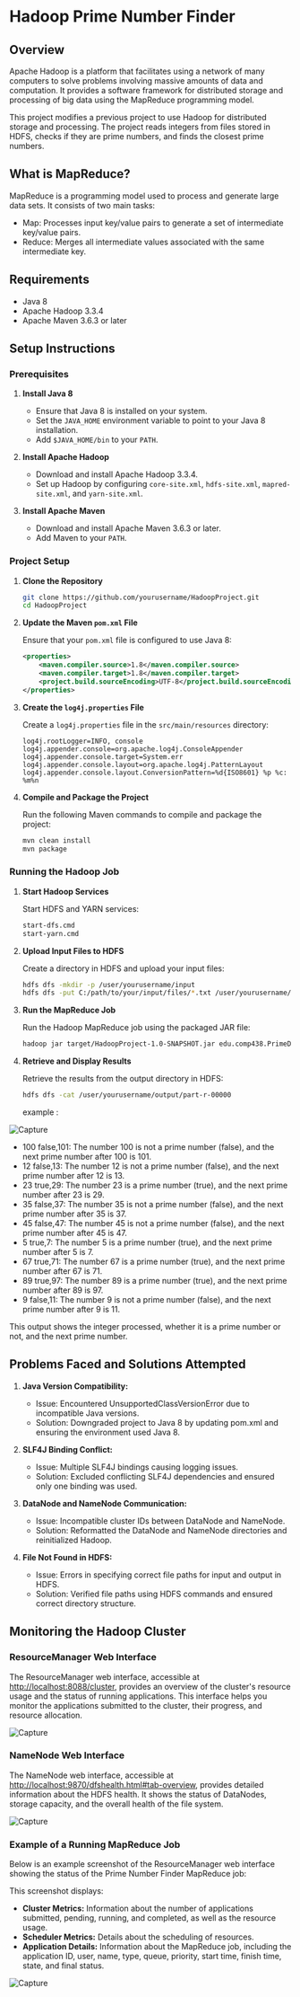 # Hadoop Prime Number Finder

## Overview

Apache Hadoop is a platform that facilitates using a network of many computers to solve problems involving massive amounts of data and computation. It provides a software framework for distributed storage and processing of big data using the MapReduce programming model.

This project modifies a previous project to use Hadoop for distributed storage and processing. The project reads integers from files stored in HDFS, checks if they are prime numbers, and finds the closest prime numbers.

## What is MapReduce?
MapReduce is a programming model used to process and generate large data sets. It consists of two main tasks:

 - Map: Processes input key/value pairs to generate a set of intermediate key/value pairs.
 - Reduce: Merges all intermediate values associated with the same intermediate key.

## Requirements

- Java 8
- Apache Hadoop 3.3.4
- Apache Maven 3.6.3 or later

## Setup Instructions

### Prerequisites

1. **Install Java 8**
    - Ensure that Java 8 is installed on your system.
    - Set the `JAVA_HOME` environment variable to point to your Java 8 installation.
    - Add `$JAVA_HOME/bin` to your `PATH`.

2. **Install Apache Hadoop**
    - Download and install Apache Hadoop 3.3.4.
    - Set up Hadoop by configuring `core-site.xml`, `hdfs-site.xml`, `mapred-site.xml`, and `yarn-site.xml`.

3. **Install Apache Maven**
    - Download and install Apache Maven 3.6.3 or later.
    - Add Maven to your `PATH`.

### Project Setup

1. **Clone the Repository**

    ```bash
    git clone https://github.com/yourusername/HadoopProject.git
    cd HadoopProject
    ```

2. **Update the Maven `pom.xml` File**

    Ensure that your `pom.xml` file is configured to use Java 8:

    ```xml
    <properties>
        <maven.compiler.source>1.8</maven.compiler.source>
        <maven.compiler.target>1.8</maven.compiler.target>
        <project.build.sourceEncoding>UTF-8</project.build.sourceEncoding>
    </properties>
    ```

3. **Create the `log4j.properties` File**

    Create a `log4j.properties` file in the `src/main/resources` directory:

    ```properties
    log4j.rootLogger=INFO, console
    log4j.appender.console=org.apache.log4j.ConsoleAppender
    log4j.appender.console.target=System.err
    log4j.appender.console.layout=org.apache.log4j.PatternLayout
    log4j.appender.console.layout.ConversionPattern=%d{ISO8601} %p %c: %m%n
    ```

4. **Compile and Package the Project**

    Run the following Maven commands to compile and package the project:

    ```bash
    mvn clean install
    mvn package
    ```

### Running the Hadoop Job

1. **Start Hadoop Services**

    Start HDFS and YARN services:

    ```bash
    start-dfs.cmd
    start-yarn.cmd
    ```

2. **Upload Input Files to HDFS**

    Create a directory in HDFS and upload your input files:

    ```bash
    hdfs dfs -mkdir -p /user/yourusername/input
    hdfs dfs -put C:/path/to/your/input/files/*.txt /user/yourusername/input/
    ```

3. **Run the MapReduce Job**

    Run the Hadoop MapReduce job using the packaged JAR file:

    ```bash
    hadoop jar target/HadoopProject-1.0-SNAPSHOT.jar edu.comp438.PrimeDriver /user/yourusername/input /user/yourusername/output
    ```

4. **Retrieve and Display Results**

    Retrieve the results from the output directory in HDFS:

    ```bash
    hdfs dfs -cat /user/yourusername/output/part-r-00000
    ```
    
    example :

![Capture](https://github.com/BaselAbuHamed/HadoopProject/assets/107325485/841cd006-9e10-409c-891b-cca54210a078)

    
- 100 false,101: The number 100 is not a prime number (false), and the next prime number after 100 is 101.
- 12 false,13: The number 12 is not a prime number (false), and the next prime number after 12 is 13.
- 23 true,29: The number 23 is a prime number (true), and the next prime number after 23 is 29.
- 35 false,37: The number 35 is not a prime number (false), and the next prime number after 35 is 37.
- 45 false,47: The number 45 is not a prime number (false), and the next prime number after 45 is 47.
- 5 true,7: The number 5 is a prime number (true), and the next prime number after 5 is 7.
- 67 true,71: The number 67 is a prime number (true), and the next prime number after 67 is 71.
- 89 true,97: The number 89 is a prime number (true), and the next prime number after 89 is 97.
- 9 false,11: The number 9 is not a prime number (false), and the next prime number after 9 is 11.

This output shows the integer processed, whether it is a prime number or not, and the next prime number.

## Problems Faced and Solutions Attempted
1. **Java Version Compatibility:**

    - Issue: Encountered UnsupportedClassVersionError due to incompatible Java versions.
    - Solution: Downgraded project to Java 8 by updating pom.xml and ensuring the environment used Java 8.
   
2. **SLF4J Binding Conflict:**

    - Issue: Multiple SLF4J bindings causing logging issues.
    - Solution: Excluded conflicting SLF4J dependencies and ensured only one binding was used.
   
3. **DataNode and NameNode Communication:**

    - Issue: Incompatible cluster IDs between DataNode and NameNode.
    - Solution: Reformatted the DataNode and NameNode directories and reinitialized Hadoop.
4. **File Not Found in HDFS:**

    - Issue: Errors in specifying correct file paths for input and output in HDFS.
    - Solution: Verified file paths using HDFS commands and ensured correct directory structure.


## Monitoring the Hadoop Cluster

### ResourceManager Web Interface

The ResourceManager web interface, accessible at [http://localhost:8088/cluster](http://localhost:8088/cluster), provides an overview of the cluster's resource usage and the status of running applications. This interface helps you monitor the applications submitted to the cluster, their progress, and resource allocation.

   ![Capture](https://github.com/BaselAbuHamed/HadoopProject/assets/107325485/ef6e638c-5f61-4524-b303-ca386314292e)


### NameNode Web Interface

The NameNode web interface, accessible at [http://localhost:9870/dfshealth.html#tab-overview](http://localhost:9870/dfshealth.html#tab-overview), provides detailed information about the HDFS health. It shows the status of DataNodes, storage capacity, and the overall health of the file system.

![Capture](https://github.com/BaselAbuHamed/HadoopProject/assets/107325485/ded764bc-f323-4296-8ea1-817af47d3916)


### Example of a Running MapReduce Job

Below is an example screenshot of the ResourceManager web interface showing the status of the Prime Number Finder MapReduce job:



This screenshot displays:

- **Cluster Metrics:** Information about the number of applications submitted, pending, running, and completed, as well as the resource usage.
- **Scheduler Metrics:** Details about the scheduling of resources.
- **Application Details:** Information about the MapReduce job, including the application ID, user, name, type, queue, priority, start time, finish time, state, and final status.

![Capture](https://github.com/BaselAbuHamed/HadoopProject/assets/107325485/a968ccba-e930-4c33-ac31-9b544a99fff3)




